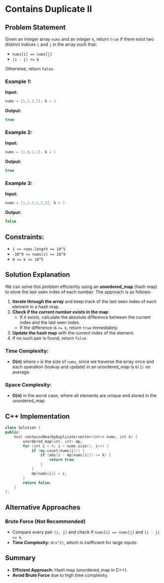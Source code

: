 # Contains Duplicate II

## Problem Statement
Given an integer array `nums` and an integer `k`, return `true` if there exist two distinct indices `i` and `j` in the array such that:
- `nums[i] == nums[j]`
- `|i - j| <= k`

Otherwise, return `false`.

### Example 1:
**Input:**
```cpp
nums = [1,2,3,1], k = 3
```
**Output:**
```cpp
true
```

### Example 2:
**Input:**
```cpp
nums = [1,0,1,1], k = 1
```
**Output:**
```cpp
true
```

### Example 3:
**Input:**
```cpp
nums = [1,2,3,1,2,3], k = 2
```
**Output:**
```cpp
false
```

## Constraints:
- `1 <= nums.length <= 10^5`
- `-10^9 <= nums[i] <= 10^9`
- `0 <= k <= 10^5`

## Solution Explanation
We can solve this problem efficiently using an **unordered_map** (hash map) to store the last seen index of each number. The approach is as follows:

1. **Iterate through the array** and keep track of the last seen index of each element in a hash map.
2. **Check if the current number exists in the map**:
   - If it exists, calculate the absolute difference between the current index and the last seen index.
   - If the difference is `<= k`, return `true` immediately.
3. **Update the hash map** with the current index of the element.
4. If no such pair is found, return `false`.

### Time Complexity:
- **O(n)** where `n` is the size of `nums`, since we traverse the array once and each operation (lookup and update) in an unordered_map is `O(1)` on average.

### Space Complexity:
- **O(n)** in the worst case, where all elements are unique and stored in the unordered_map.

## C++ Implementation
```cpp
class Solution {
public:
    bool containsNearbyDuplicate(vector<int>& nums, int k) {
        unordered_map<int, int> mp;
        for (int i = 0; i < nums.size(); i++) {
            if (mp.count(nums[i])) {
                if (abs(i - mp[nums[i]]) <= k) {
                    return true;
                }
            }
            mp[nums[i]] = i;
        }
        return false;
    }
};
```

## Alternative Approaches

### Brute Force (Not Recommended)
- Compare every pair `(i, j)` and check if `nums[i] == nums[j]` and `|i - j| <= k`.
- **Time Complexity:** `O(n^2)`, which is inefficient for large inputs.

## Summary
- **Efficient Approach:** Hash map (unordered_map in C++).
- **Avoid Brute Force** due to high time complexity.

